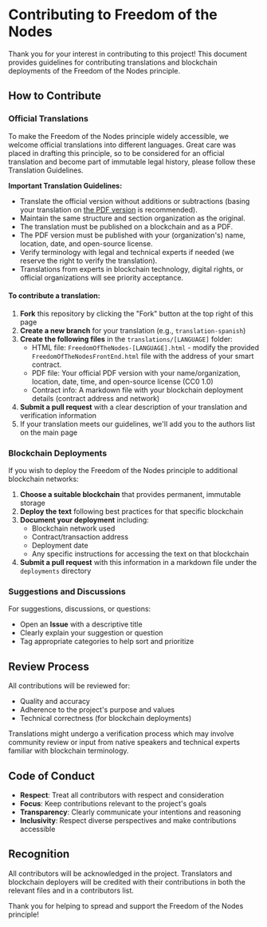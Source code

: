 # Contributing to Freedom of the Nodes

Thank you for your interest in contributing to this project! This document provides guidelines for contributing translations and blockchain deployments of the Freedom of the Nodes principle.

## How to Contribute

### Official Translations

To make the Freedom of the Nodes principle widely accessible, we welcome official translations into different languages. Great care was placed in drafting this principle, so to be considered for an official translation and become part of immutable legal history, please follow these Translation Guidelines.

**Important Translation Guidelines:**
- Translate the official version without additions or subtractions (basing your translation on [the PDF version](https://ipfs.io/ipfs/bafkreigrzc2rxfwsklzr3ayrqwxnnubsmmzgwrotjhojpny4lxxi6rmyvi) is recommended).
- Maintain the same structure and section organization as the original.
- The translation must be published on a blockchain and as a PDF.
- The PDF version must be published with your (organization's) name, location, date, and open-source license.
- Verify terminology with legal and technical experts if needed (we reserve the right to verify the translation).
- Translations from experts in blockchain technology, digital rights, or official organizations will see priority acceptance.

#### To contribute a translation:

1. **Fork** this repository by clicking the "Fork" button at the top right of this page
2. **Create a new branch** for your translation (e.g., `translation-spanish`)
3. **Create the following files** in the `translations/[LANGUAGE]` folder:
   - HTML file: `FreedomOfTheNodes-[LANGUAGE].html` - modify the provided `FreedomOfTheNodesFrontEnd.html` file with the address of your smart contract.
   - PDF file: Your official PDF version with your name/organization, location, date, time, and open-source license (CC0 1.0)
   - Contract info: A markdown file with your blockchain deployment details (contract address and network)
4. **Submit a pull request** with a clear description of your translation and verification information
5. If your translation meets our guidelines, we'll add you to the authors list on the main page

### Blockchain Deployments

If you wish to deploy the Freedom of the Nodes principle to additional blockchain networks:

1. **Choose a suitable blockchain** that provides permanent, immutable storage
2. **Deploy the text** following best practices for that specific blockchain
3. **Document your deployment** including:
   - Blockchain network used
   - Contract/transaction address
   - Deployment date
   - Any specific instructions for accessing the text on that blockchain
4. **Submit a pull request** with this information in a markdown file under the `deployments` directory

### Suggestions and Discussions

For suggestions, discussions, or questions:
- Open an **Issue** with a descriptive title
- Clearly explain your suggestion or question
- Tag appropriate categories to help sort and prioritize

## Review Process

All contributions will be reviewed for:
- Quality and accuracy
- Adherence to the project's purpose and values
- Technical correctness (for blockchain deployments)

Translations might undergo a verification process which may involve community review or input from native speakers and technical experts familiar with blockchain terminology.

## Code of Conduct

- **Respect**: Treat all contributors with respect and consideration
- **Focus**: Keep contributions relevant to the project's goals
- **Transparency**: Clearly communicate your intentions and reasoning
- **Inclusivity**: Respect diverse perspectives and make contributions accessible

## Recognition

All contributors will be acknowledged in the project. Translators and blockchain deployers will be credited with their contributions in both the relevant files and in a contributors list.

Thank you for helping to spread and support the Freedom of the Nodes principle!

